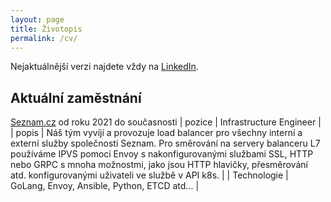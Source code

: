 ```yaml
---
layout: page
title: Životopis
permalink: /cv/
---
```


Nejaktuálnější verzi najdete vždy na [LinkedIn](https://www.linkedin.com/in/kgilich/).

## Aktuální zaměstnání
[Seznam.cz](https://o.seznam.cz/) od roku 2021 do současnosti
| pozice | Infrastructure Engineer |
| popis  | Náš tým vyvíjí a provozuje load balancer pro všechny interní a externí služby společnosti Seznam. Pro směrování na servery balanceru L7 používáme IPVS pomocí Envoy s nakonfigurovanými službami SSL, HTTP nebo GRPC s mnoha možnostmi, jako jsou HTTP hlavičky, přesměrování atd. konfigurovanými uživateli ve službě v API k8s.    |
| Technologie | GoLang, Envoy, Ansible, Python, ETCD atd...     |
